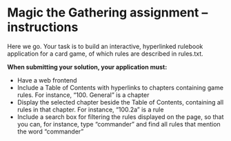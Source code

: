 <h1>Magic the Gathering assignment – instructions</h1>

Here we go. Your task is to build an interactive, hyperlinked rulebook application for a card game, of which rules are described in rules.txt.

<b>When submitting your solution, your application must:</b>
<ul>
<li>Have a web frontend</li>
<li>Include a Table of Contents with hyperlinks to chapters containing game rules. For instance, “100. General” is a chapter</li>
<li>Display the selected chapter beside the Table of Contents, containing all rules in that chapter. For instance, “100.2a” is a rule</li>
<li>Include a search box for filtering the rules displayed on the page, so that you can, for instance, type “commander” and find all rules that mention the word “commander”</li>
</ul>
